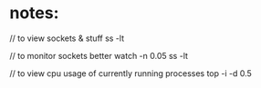 # notes:

// to view sockets & stuff
ss -lt 

// to monitor sockets better
watch -n 0.05 ss -lt

// to view cpu usage of currently running processes
top -i -d 0.5
